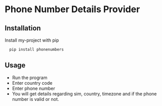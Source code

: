 # Phone Number Details Provider


## Installation

Install my-project with pip

```bash
  pip install phonenumbers
```
## Usage

- Run the program
- Enter country code
- Enter phone number
- You will get details regarding sim, country, timezone and if the phone number is valid or not.